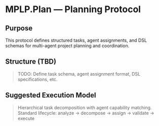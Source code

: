 # MPLP.Plan — Planning Protocol

## Purpose
This protocol defines structured tasks, agent assignments, and DSL schemas for multi-agent project planning and coordination.

## Structure (TBD)
> TODO: Define task schema, agent assignment format, DSL specifications, etc.

## Suggested Execution Model
> Hierarchical task decomposition with agent capability matching.
> Standard lifecycle: analyze → decompose → assign → validate → execute
